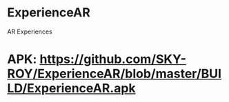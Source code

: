 # ExperienceAR
AR Experiences
# APK: https://github.com/SKY-ROY/ExperienceAR/blob/master/BUILD/ExperienceAR.apk
